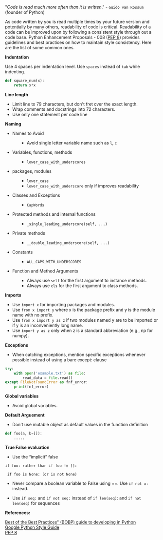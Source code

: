 "_Code is read much more often than it is written_." - `Guido van Rossum` (founder of Python)
 
 As code written by you is read multiple times by your future version and potentially by many others, readability of code is critical. Readability of a code can be improved upon by following a consistent style through out a code base. Python Enhancement Proposals - 008 ([PEP 8](https://www.python.org/dev/peps/pep-0008/)) provides guidelines and best practices on how to maintain style consistency. Here are the list of some common ones.
 
 
**Indentation**

Use 4 spaces per indentation level. Use `spaces` instead of `tab` while indenting.

```python
def square_num(x):
    return x*x
```

**Line length**

- Limit line to 79 characters, but don't fret over the exact length. 
- Wrap comments and docstrings into 72 characters.
- Use only one statement per code line

 
**Naming**


- Names to Avoid <ul> 
    - Avoid single letter variable name such as `l`, `c` 
</ul>
  
- Variables, functions, methods <ul> 
    - `lower_case_with_underscores` 
</ul>

- packages, modules <ul>
    - `lower_case` <br>
    - `lower_case_with_underscore` only if improves readability
</ul>

- Classes and Exceptions <ul>
    - `CapWords`
</ul>

- Protected methods and internal functions <ul>
    - `_single_leading_underscore(self, ...)`
</ul>

- Private methods <ul>
    - `__double_leading_underscore(self, ...)`
</ul>

- Constants <ul>
    - `ALL_CAPS_WITH_UNDERSCORES`
 </ul>
    
- Function and Method Arguments <ul>
    - Always use `self` for the first argument to instance methods.
    - Always use `cls` for the first argument to class methods.

</ul>

**Imports**

- Use `import x` for importing packages and modules.
- Use `from x import y` where x is the package prefix and y is the module name with no prefix.
- Use `from x import y as z` if two modules named y are to be imported or if y is an inconveniently long name.
- Use `import y as z` only when z is a standard abbreviation (e.g., np for numpy).
 
**Exceptions**
- When catching exceptions, mention specific exceptions whenever possible instead of using a bare except: clause

```python
try:
    with open('example.txt') as file:
        read_data = file.read()
except FileNotFoundError as fnf_error:
    print(fnf_error)
```

**Global variables**
- Avoid global variables.

**Default Arguement**
- Don't use mutable object as default values in the function definition

```python
def foo(a, b=[]):
    .....
```
**True False evaluation**

- Use the “implicit” false

`if foo: rather than if foo != []:`

` if foo is None: (or is not None)`

- Never compare a boolean variable to False using ==. Use `if not x:` instead. 

- Use `if seq:` and `if not seq:` instead of `if len(seq)`: and `if not len(seq)` for sequences


**References:**

[Best of the Best Practices" (BOBP) guide to developing in Python](https://gist.github.com/sloria/7001839)<br>
[Google Python Style Guide](http://google.github.io/styleguide/pyguide.html)<br>
[PEP 8](https://www.python.org/dev/peps/pep-0008/)
